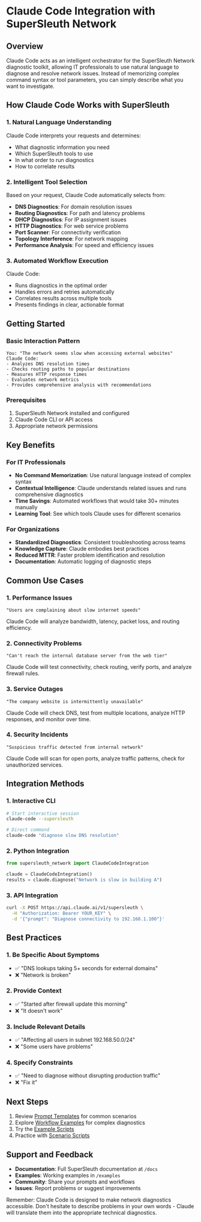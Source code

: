 # Claude Code Integration with SuperSleuth Network

## Overview

Claude Code acts as an intelligent orchestrator for the SuperSleuth Network diagnostic toolkit, allowing IT professionals to use natural language to diagnose and resolve network issues. Instead of memorizing complex command syntax or tool parameters, you can simply describe what you want to investigate.

## How Claude Code Works with SuperSleuth

### 1. Natural Language Understanding
Claude Code interprets your requests and determines:
- What diagnostic information you need
- Which SuperSleuth tools to use
- In what order to run diagnostics
- How to correlate results

### 2. Intelligent Tool Selection
Based on your request, Claude Code automatically selects from:
- **DNS Diagnostics**: For domain resolution issues
- **Routing Diagnostics**: For path and latency problems
- **DHCP Diagnostics**: For IP assignment issues
- **HTTP Diagnostics**: For web service problems
- **Port Scanner**: For connectivity verification
- **Topology Interference**: For network mapping
- **Performance Analysis**: For speed and efficiency issues

### 3. Automated Workflow Execution
Claude Code:
- Runs diagnostics in the optimal order
- Handles errors and retries automatically
- Correlates results across multiple tools
- Presents findings in clear, actionable format

## Getting Started

### Basic Interaction Pattern

```
You: "The network seems slow when accessing external websites"
Claude Code: 
- Analyzes DNS resolution times
- Checks routing paths to popular destinations
- Measures HTTP response times
- Evaluates network metrics
- Provides comprehensive analysis with recommendations
```

### Prerequisites

1. SuperSleuth Network installed and configured
2. Claude Code CLI or API access
3. Appropriate network permissions

## Key Benefits

### For IT Professionals
- **No Command Memorization**: Use natural language instead of complex syntax
- **Contextual Intelligence**: Claude understands related issues and runs comprehensive diagnostics
- **Time Savings**: Automated workflows that would take 30+ minutes manually
- **Learning Tool**: See which tools Claude uses for different scenarios

### For Organizations
- **Standardized Diagnostics**: Consistent troubleshooting across teams
- **Knowledge Capture**: Claude embodies best practices
- **Reduced MTTR**: Faster problem identification and resolution
- **Documentation**: Automatic logging of diagnostic steps

## Common Use Cases

### 1. Performance Issues
```
"Users are complaining about slow internet speeds"
```
Claude Code will analyze bandwidth, latency, packet loss, and routing efficiency.

### 2. Connectivity Problems
```
"Can't reach the internal database server from the web tier"
```
Claude Code will test connectivity, check routing, verify ports, and analyze firewall rules.

### 3. Service Outages
```
"The company website is intermittently unavailable"
```
Claude Code will check DNS, test from multiple locations, analyze HTTP responses, and monitor over time.

### 4. Security Incidents
```
"Suspicious traffic detected from internal network"
```
Claude Code will scan for open ports, analyze traffic patterns, check for unauthorized services.

## Integration Methods

### 1. Interactive CLI
```bash
# Start interactive session
claude-code --supersleuth

# Direct command
claude-code "diagnose slow DNS resolution"
```

### 2. Python Integration
```python
from supersleuth_network import ClaudeCodeIntegration

claude = ClaudeCodeIntegration()
results = claude.diagnose("Network is slow in building A")
```

### 3. API Integration
```bash
curl -X POST https://api.claude.ai/v1/supersleuth \
  -H "Authorization: Bearer YOUR_KEY" \
  -d '{"prompt": "Diagnose connectivity to 192.168.1.100"}'
```

## Best Practices

### 1. Be Specific About Symptoms
- ✅ "DNS lookups taking 5+ seconds for external domains"
- ❌ "Network is broken"

### 2. Provide Context
- ✅ "Started after firewall update this morning"
- ❌ "It doesn't work"

### 3. Include Relevant Details
- ✅ "Affecting all users in subnet 192.168.50.0/24"
- ❌ "Some users have problems"

### 4. Specify Constraints
- ✅ "Need to diagnose without disrupting production traffic"
- ❌ "Fix it"

## Next Steps

1. Review [Prompt Templates](prompt-templates.md) for common scenarios
2. Explore [Workflow Examples](workflow-examples.md) for complex diagnostics
3. Try the [Example Scripts](../../examples/claude_code_integration.py)
4. Practice with [Scenario Scripts](../../examples/claude_code_scenarios/)

## Support and Feedback

- **Documentation**: Full SuperSleuth documentation at `/docs`
- **Examples**: Working examples in `/examples`
- **Community**: Share your prompts and workflows
- **Issues**: Report problems or suggest improvements

Remember: Claude Code is designed to make network diagnostics accessible. Don't hesitate to describe problems in your own words - Claude will translate them into the appropriate technical diagnostics.